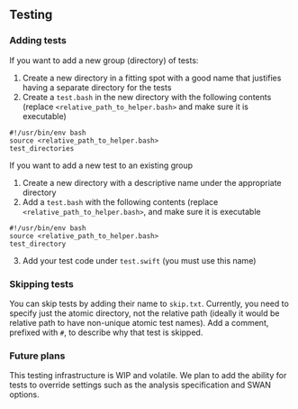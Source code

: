 ## Testing

### Adding tests

If you want to add a new group (directory) of tests:

1. Create a new directory in a fitting spot with a good name that justifies having a separate directory for the tests
2. Create a `test.bash` in the new directory with the following contents (replace `<relative_path_to_helper.bash>` and make sure it is executable)
```
#!/usr/bin/env bash
source <relative_path_to_helper.bash>
test_directories
```

If you want to add a new test to an existing group

1. Create a new directory with a descriptive name under the appropriate directory
2. Add a `test.bash` with the following contents (replace `<relative_path_to_helper.bash>`, and make sure it is executable
```
#!/usr/bin/env bash
source <relative_path_to_helper.bash>
test_directory
```
3. Add your test code under `test.swift` (you must use this name)

### Skipping tests

You can skip tests by adding their name to `skip.txt`. Currently, you need to specify just the atomic directory, not the relative path (ideally it would be relative path to have non-unique atomic test names). Add a comment, prefixed with `#`, to describe why that test is skipped.

### Future plans

This testing infrastructure is WIP and volatile. We plan to add the ability for tests to override settings such as the analysis specification and SWAN options.
